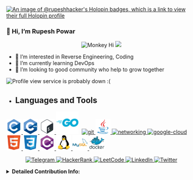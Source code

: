 [![An image of @rupeshhacker's Holopin badges, which is a link to view their full Holopin profile](https://holopin.me/rupeshhacker)](https://holopin.io/@rupeshhacker)
### 👋 Hi, I’m Rupesh Powar
 <div id="header" align="center">
  <img src="https://media.giphy.com/media/sO2cxg14iOifAWXsjQ/giphy.gif" alt="Monkey Hi" width="100"/>
  <img src="https://media.giphy.com/media/WUlplcMpOCEmTGBtBW/giphy.gif" width="100"/>
 </div>
 
- 👀 I’m interested in Reverse Engineering, Coding
- 🌱 I’m currently learning DevOps
- 💞️ I’m looking to good community who help to grow together
 <p align="left"> 
  <img src="https://komarev.com/ghpvc/?username=RupeshHacker&label=Profile%20views&color=blueviolet&style=flat" alt="Profile view service is probably down :(" /> 
</p>

- ## Languages and Tools
<p align="left">
    <a href="https://www.cprogramming.com/" target="_blank" rel="noreferrer"> <img src="https://raw.githubusercontent.com/devicons/devicon/master/icons/c/c-original.svg" alt="c" width="40" height="40"/> </a>
    <a href="https://www.w3schools.com/cpp/" target="_blank" rel="noreferrer"> <img src="https://raw.githubusercontent.com/devicons/devicon/master/icons/cplusplus/cplusplus-original.svg" alt="cplusplus" width="40" height="40"/> </a>
    <a href="https://www.shellscript.sh/" target="_blank" rel="noreferrer"> <img src="https://raw.githubusercontent.com/devicons/devicon/master/icons/bash/bash-original.svg" alt="bash" width="40" height="40"/> </a>
   <img src="https://github.com/devicons/devicon/blob/master/icons/go/go-original-wordmark.svg" title="GoLang" alt="GoLang" width="60" height="60"/>&nbsp;
    <a href="https://git-scm.com/" target="_blank" rel="noreferrer"> <img src="https://www.vectorlogo.zone/logos/git-scm/git-scm-icon.svg" alt="git" width="40" height="40"/> </a>
    <a href="https://www.java.com" target="_blank" rel="noreferrer"> <img src="https://raw.githubusercontent.com/devicons/devicon/master/icons/java/java-original.svg" alt="java" width="40" height="40"/> </a>
    <a href="https://en.wikipedia.org/wiki/Networking" target="_blank" rel="noreferrer"> <img src="https://www.vectorlogo.zone/logos/cisco/cisco-icon.svg" alt="networking" width="40" height="40"/> </a>
    <a href="https://cloud.google.com/" target="_blank" rel="noreferrer"> <img src="https://www.vectorlogo.zone/logos/google_cloud/google_cloud-icon.svg" alt="google-cloud" width="40" height="40"/> </a>
      <a href="https://developer.mozilla.org/en-US/docs/Web/HTML" target="_blank" rel="noreferrer">
    <img src="https://raw.githubusercontent.com/devicons/devicon/master/icons/html5/html5-original.svg" alt="HTML" style="width: 40px; height: 40px;">
  </a>
  <a href="https://developer.mozilla.org/en-US/docs/Web/CSS" target="_blank" rel="noreferrer">
    <img src="https://raw.githubusercontent.com/devicons/devicon/master/icons/css3/css3-original.svg" alt="CSS" style="width: 40px; height: 40px;">
  </a>
  <a href="https://docs.microsoft.com/en-us/dotnet/csharp/" target="_blank" rel="noreferrer">
    <img src="https://raw.githubusercontent.com/devicons/devicon/master/icons/csharp/csharp-original.svg" alt="C#" style="width: 40px; height: 40px;">
  </a>
    <a href="https://www.linux.org/" target="_blank" rel="noreferrer"> <img src="https://raw.githubusercontent.com/devicons/devicon/master/icons/linux/linux-original.svg" alt="linux" width="40" height="40"/> </a>
    <a href="https://www.mysql.com/" target="_blank" rel="noreferrer"> <img src="https://raw.githubusercontent.com/devicons/devicon/master/icons/mysql/mysql-original-wordmark.svg" alt="mysql" width="40" height="40"/> </a>
         <a href="https://www.docker.com/" target="_blank" rel="noreferrer">
        <img src="https://github.com/devicons/devicon/blob/master/icons/docker/docker-original-wordmark.svg" alt="Docker" width="40" height="40"/>
    </a>
</p>



<p align="center">
    <a href="https://t.me/rupeshpowar">
        <img title="Telegram" src="https://img.shields.io/badge/Telegram-black?style=for-the-badge&logo=Telegram">
    </a>
    <a href="https://www.hackerrank.com/rupeshpowar1234">
        <img title="HackerRank" src="https://img.shields.io/badge/HackerRank-black?style=for-the-badge&logo=HackerRank">
    </a>
    <a href="https://leetcode.com/RupeshHacker/">
        <img title="LeetCode" src="https://img.shields.io/badge/LeetCode-orange?style=for-the-badge&logo=LeetCode">
    </a>
    <a href="https://www.linkedin.com/in/rupeshpowar">
        <img title="LinkedIn" src="https://img.shields.io/badge/LinkedIn-blue?style=for-the-badge&logo=LinkedIn">
    </a>
   <a href="https://twitter.com/RupeshPowar8055">
    <img title="Twitter" src="https://img.shields.io/badge/Twitter-black?style=for-the-badge&logo=Twitter">
   </a>
</p>


<details>
  <summary><b>Detailed Contribution Info:</b></summary>
  <p align="center">
    <img alt="Rupesh's GitHub stats" src="https://github-readme-stats.vercel.app/api?username=RupeshHacker&show_icons=true&theme=transparent">
  </p>
</details>

